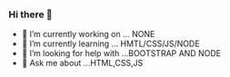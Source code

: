 ### Hi there 👋

<!--
**Joffre-Quintas/Joffre-Quintas** is a ✨ _special_ ✨ repository because its `README.md` (this file) appears on your GitHub profile.

Here are some ideas to get you started:
-->
- 🔭 I’m currently working on ... NONE
- 🌱 I’m currently learning ... HMTL/CSS/JS/NODE
- 🤔 I’m looking for help with ...BOOTSTRAP AND NODE
- 💬 Ask me about ...HTML,CSS,JS


